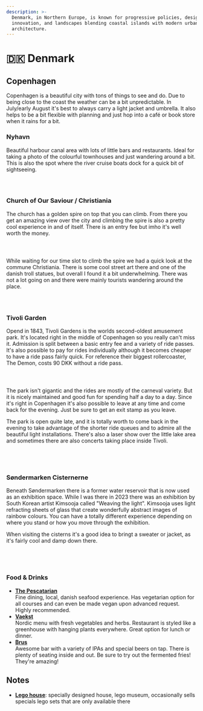 ```yaml
---
description: >-
  Denmark, in Northern Europe, is known for progressive policies, design
  innovation, and landscapes blending coastal islands with modern urban
  architecture.
---
```


# 🇩🇰 Denmark

## Copenhagen

Copenhagen is a beautiful city with tons of things to see and do. Due to being close to the coast the weather can be a bit unpredictable. In July/early August it's best to always carry a light jacket and umbrella. It also helps to be a bit flexible with planning and just hop into a café or book store when it rains for a bit.

### Nyhavn

Beautiful harbour canal area with lots of little bars and restaurants. Ideal for taking a photo of the colourful townhouses and just wandering around a bit. This is also the spot where the river cruise boats dock for a quick bit of sightseeing.



<div align="center" data-full-width="true">

<figure><img src="../.gitbook/assets/IMG_20230730_152328.jpg" alt=""><figcaption></figcaption></figure>

 

<figure><img src="../.gitbook/assets/IMG_0614.jpg" alt=""><figcaption></figcaption></figure>

 

<figure><img src="../.gitbook/assets/IMG_0604.jpg" alt=""><figcaption></figcaption></figure>

</div>

### Church of Our Saviour / Christiania

The church has a golden spire on top that you can climb. From there you get an amazing view over the city and climbing the spire is also a pretty cool experience in and of itself. There is an entry fee but imho it's well worth the money.

<div>

<figure><img src="../.gitbook/assets/IMG_0577 (1).jpg" alt=""><figcaption></figcaption></figure>

 

<figure><img src="../.gitbook/assets/IMG_0579 (1).jpg" alt=""><figcaption></figcaption></figure>

 

<figure><img src="../.gitbook/assets/IMG_20230730_142517 (1).jpg" alt=""><figcaption></figcaption></figure>

</div>

While waiting for our time slot to climb the spire we had a quick look at the commune Christiania. There is some cool street art there and one of the danish troll statues, but overall I found it a bit underwhelming. There was not a lot going on and there were mainly tourists wandering around the place.

<div data-full-width="true">

<figure><img src="../.gitbook/assets/IMG_0513.jpg" alt=""><figcaption></figcaption></figure>

 

<figure><img src="../.gitbook/assets/IMG_0504.jpg" alt=""><figcaption></figcaption></figure>

 

<figure><img src="../.gitbook/assets/IMG_0505.jpg" alt=""><figcaption></figcaption></figure>

</div>

### Tivoli Garden

Opend in 1843, Tivoli Gardens is the worlds second-oldest amusement park. It's located right in the middle of Copenhagen so you really can't miss it. Admission is split between a basic entry fee and a variety of ride passes. It's also possible to pay for rides individually although it becomes cheaper to have a ride pass fairly quick. For reference their biggest rollercoaster, The Demon, costs 90 DKK without a ride pass.

<div>

<figure><img src="../.gitbook/assets/IMG_0766 (1).jpg" alt=""><figcaption></figcaption></figure>

 

<figure><img src="../.gitbook/assets/IMG_20230731_144132.jpg" alt=""><figcaption></figcaption></figure>

 

<figure><img src="../.gitbook/assets/IMG_0787 (1).jpg" alt=""><figcaption></figcaption></figure>

</div>

The park isn't gigantic and the rides are mostly of the carneval variety. But it is nicely maintained and good fun for spending half a day to a day. Since it's right in Copenhagen it's also possible to leave at any time and come back for the evening. Just be sure to get an exit stamp as you leave.

The park is open quite late, and it is totally worth to come back in the evening to take advantage of the shorter ride queues and to admire all the beautiful light installations. There's also a laser show over the little lake area and sometimes there are also concerts taking place inside Tivoli.

<div data-full-width="true">

<figure><img src="../.gitbook/assets/IMG_20230731_215130.jpg" alt=""><figcaption></figcaption></figure>

 

<figure><img src="../.gitbook/assets/IMG_0881.jpg" alt=""><figcaption></figcaption></figure>

 

<figure><img src="../.gitbook/assets/IMG_20230731_223307.jpg" alt=""><figcaption></figcaption></figure>

 

<figure><img src="../.gitbook/assets/IMG_0894.jpg" alt=""><figcaption></figcaption></figure>

</div>

### Søndermarken Cisternerne

Beneath Søndermarken there is a former water reservoir that is now used as an exhibition space. While I was there in 2023 there was an exhibition by South Korean artist Kimsooja called "Weaving the light". Kimsooja uses light refracting sheets of glass that create wonderfully abstract images of rainbow colours. You can have a totally different experience depending on where you stand or how you move through the exhibition.

When visiting the cisterns it's a good idea to bringt a sweater or jacket, as it's fairly cool and damp down there.

<div>

<figure><img src="../.gitbook/assets/IMG_0961.jpg" alt=""><figcaption></figcaption></figure>

 

<figure><img src="../.gitbook/assets/IMG_0920 (1).jpg" alt=""><figcaption></figcaption></figure>

 

<figure><img src="../.gitbook/assets/IMG_0929.jpg" alt=""><figcaption></figcaption></figure>

 

<figure><img src="../.gitbook/assets/IMG_0993 (1).JPG" alt=""><figcaption></figcaption></figure>

</div>

### Food & Drinks

* [**The Pescatarian**](https://thepescatarian.dk/home)\
  Fine dining, local, danish seafood experience. Has vegetarian option for all courses and can even be made vegan upon advanced request. Highly recommended.
* [**Vaekst**](https://cofoco.dk/en/vaekst)\
  Nordic menu with fresh vegetables and herbs. Restaurant is styled like a greenhouse with hanging plants everywhere. Great option for lunch or dinner.
* [**Brus**](https://tapperietbrus.dk/)\
  Awesome bar with a variety of IPAs and special beers on tap. There is plenty of seating inside and out. Be sure to try out the fermented fries! They're amazing!

## Notes

* [**Lego house**](https://legohouse.com/en-gb/): specially designed house, lego museum, occasionally sells specials lego sets that are only available there
